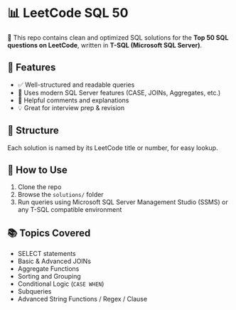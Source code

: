 # 📊 LeetCode SQL 50
🧠 This repo contains clean and optimized SQL solutions for the **Top 50 SQL questions on LeetCode**, written in **T-SQL (Microsoft SQL Server)**.

## 📌 Features

- ✅ Well-structured and readable queries
- 🧠 Uses modern SQL Server features (CASE, JOINs, Aggregates, etc.)
- 💬 Helpful comments and explanations
- 💡 Great for interview prep & revision

## 📂 Structure
Each solution is named by its LeetCode title or number, for easy lookup.

## 🚀 How to Use
1. Clone the repo
2. Browse the `solutions/` folder
3. Run queries using Microsoft SQL Server Management Studio (SSMS) or any T-SQL compatible environment

## 📚 Topics Covered
- SELECT statements
- Basic & Advanced JOINs
- Aggregate Functions
- Sorting and Grouping
- Conditional Logic (`CASE WHEN`)
- Subqueries
- Advanced String Functions / Regex / Clause



